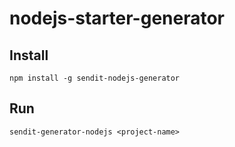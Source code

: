 # nodejs-starter-generator

## Install
```
npm install -g sendit-nodejs-generator
```
## Run
```
sendit-generator-nodejs <project-name>
```